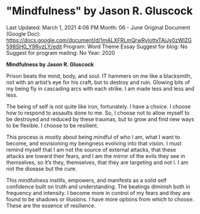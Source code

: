 # "Mindfulness" by Jason R. Gluscock

Last Updated: March 1, 2021 4:06 PM
Month: 06 - June
Original Document (Google Doc): https://docs.google.com/document/d/1mALXFRLmQrwRylottxTAiJy0zWIZG598SH0_Y9RyzLY/edit
Program: Word Theme Essay
Suggest for blog: No
Suggest for program mailing: No
Year: 2020

**Mindfulness by Jason R. Gluscock**

Prison beats the mind, body, and soul. IT hammers on me like a blacksmith, not with an artist’s eye for his craft, but to destroy and ruin. Glowing bits of my being fly in cascading arcs with each strike. I am made less and less and less.

The being of self is not quite like iron, fortunately. I have a choice. I choose how to respond to assaults done to me. So, I choose not to allow myself to be destroyed and reduced by these traumas, but to grow and find new ways to be flexible. I choose to be resilient.

This process is mostly about being mindful of who I am, what I want to become, and envisioning my beingness evolving into that vision. I must remind myself that I am not the source of external attacks, that these attacks are toward their fears, and I am the mirror of the evils they see in themselves, so it’s they, themselves, that they are targeting and not I. I am not the disease but the cure.

This mindfulness instills, empowers, and manifests as a solid self confidence built on truth and understanding. The beatings diminish both in frequency and intensity. I become more in control of my fears and they are found to be shadows or illusions. I have more options from which to choose. These are the essence of resilience.